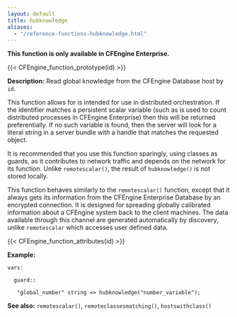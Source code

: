 ```yaml
---
layout: default
title: hubknowledge
aliases:
  - "/reference-functions-hubknowledge.html"
---
```


**This function is only available in CFEngine Enterprise.**

{{< CFEngine_function_prototype(id) >}}

**Description:** Read global knowledge from the CFEngine Database host by
`id`.

This function allows for is intended for use in distributed orchestration.
If the identifier matches a persistent scalar variable (such as is used to
count distributed processes in CFEngine Enterprise) then this will be returned
preferentially. If no such variable is found, then the server will look for a
literal string in a server bundle with a handle that matches the requested object.

It is recommended that you use this function sparingly, using classes as guards,
as it contributes to network traffic and depends on the network for its function.
Unlike `remotescalar()`, the result of `hubknowledge()` is not stored locally.

This function behaves similarly to the `remotescalar()` function, except that it
always gets its information from the CFEngine Enterprise Database by an encrypted
connection. It is designed for spreading globally calibrated information about
a CFEngine system back to the client machines. The data available through this
channel are generated automatically by discovery, unlike `remotescalar` which
accesses user defined data.

{{< CFEngine_function_attributes(id) >}}

**Example:**

```cf3
vars:

  guard::

   "global_number" string => hubknowledge("number_variable");
```

**See also:** `remotescalar()`, `remoteclassesmatching()`, `hostswithclass()`
